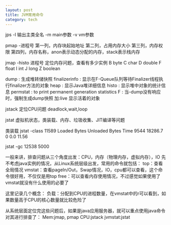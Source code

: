 ```yaml
---
layout: post
title: JVM常用命令
category: tech
---
```


jps
-l 输出主类全名
-m main参数
-v vm参数

pmap -进程号
第一列，内存块起始地址
第二列，占用内存大小
第三列，内存权限
第四列，内存名称，anon表示动态分配的内存，stack表示栈内存


jmap -histo 进程号
定位内存问题，查看有多少实例
B  byte
C  char
D  double
F  float
I  int
J  long
Z  boolean

dump : 生成堆转储快照
finalizerinfo : 显示在F-Queue队列等待Finalizer线程执行finalizer方法的对象
heap : 显示Java堆详细信息
histo : 显示堆中对象的统计信息
permstat : to print permanent generation statistics
F : 当-dump没有响应时，强制生成dump快照
加:live 显示活着的对象



jstack
定位CPU问题
deadlock,wait,loop

jstat
虚拟机状态，类装载、内存、垃圾收集、JIT编译等问题

类装载
jstat -class 11589
Loaded  Bytes  Unloaded  Bytes     Time
  9544 18286.7        0     0.0      11.56

jstat -gc 12538 5000


一般来讲，排查问题从三个角度出发：CPU，内存（物理内存，虚拟内存），IO
先不考虑java实例的情况，从Linux系统层级出发，常用的命令就包括：
top：查看全局情况
vmstat：查看pageIn/Out，Swap情况，IO，cpu都可以查看，这个命令很好用，不仅仅是用top
free：可以查看内存使用情况，不过感觉如果使用了vmstat就没有什么使用的必要了

这里记录几个概念：
负载：分配到CPU的进程数量，在vmstat中的r可以看到，如果数量高于CPU的核心数量就比较危险了

从系统层面定位完这些问题后，如果是java应用服务器，就可以重点使用java命令对其进行排查了：
Mem:jmap, pmap
CPU:jstack
jvmstat:jstat
